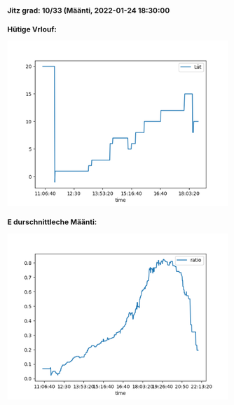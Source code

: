 ### Jitz grad: 10/33 (Määnti, 2022-01-24 18:30:00

### Hütige Vrlouf:
![Graph](Today.png)

### E durschnittleche Määnti:
![Graph](Määnti.png)